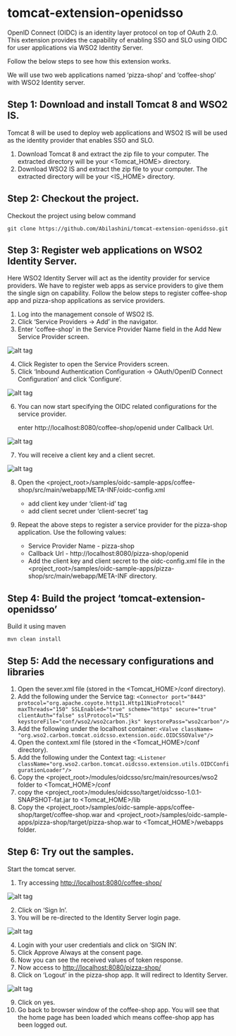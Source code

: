 # tomcat-extension-openidsso #

 OpenID Connect (OIDC) is an identity layer protocol on top of OAuth 2.0.
 This extension provides the capability of enabling SSO and SLO using OIDC for user applications via WSO2 Identity Server.

 Follow the below steps to see how this extension works.

 We will use two web applications named ‘pizza-shop’ and ‘coffee-shop’  with WSO2 Identity server.

## Step 1: Download and install Tomcat 8 and WSO2 IS. ##

 Tomcat 8 will be used to deploy web applications and WSO2 IS will be used as the identity provider that enables SSO and SLO.

   1. Download Tomcat 8 and extract the zip file to your computer. 
        The extracted directory will be your &lt;Tomcat_HOME&gt; directory.
   2. Download WSO2 IS and extract the zip file to your computer. 
        The extracted directory will be your &lt;IS_HOME&gt; directory.

## Step 2: Checkout the project. ##

Checkout the project using below command

    git clone https://github.com/Abilashini/tomcat-extension-openidsso.git

## Step 3: Register web applications on WSO2 Identity Server. ##

 Here WSO2 Identity Server will act as the identity provider for service providers.
 We have to register web apps as service providers to give them the single sign on capability.
 Follow the below steps to register coffee-shop app and pizza-shop applications as service providers.

1. Log into the management console of WSO2 IS.
2. Click ‘Service Providers -> Add’ in the navigator.
3. Enter 'coffee-shop' in the Service Provider Name field in the Add New Service Provider screen.

![alt tag](https://github.com/Abilashini/tomcat-extension-openidsso/blob/master/resources/Service-provider-register-1.png)

4. Click Register to open the Service Providers screen.
5. Click ‘Inbound Authentication Configuration ->  OAuth/OpenID Connect Configuration’ and click ‘Configure’.

![alt tag](https://github.com/Abilashini/tomcat-extension-openidsso/blob/master/resources/Service-provider-register-2.png)

6. You can now start specifying the OIDC related configurations for the service provider.

	enter http://localhost:8080/coffee-shop/openid under Callback Url.
        
![alt tag](https://github.com/Abilashini/tomcat-extension-openidsso/blob/master/resources/Service-provider-register-3.png)

7. You will receive a client key and a client secret.
    
![alt tag](https://github.com/Abilashini/tomcat-extension-openidsso/blob/master/resources/Service-provider-register-4.png)
    
8. Open the &lt;project_root&gt;/samples/oidc-sample-apps/coffee-shop/src/main/webapp/META-INF/oidc-config.xml
 
	* add client key under ‘client-id’ tag
	* add client secret under ‘client-secret’ tag
9. Repeat the above steps to register a service provider for the pizza-shop application. Use the following values:
 
	* Service Provider Name - pizza-shop
	* Callback Url - http://localhost:8080/pizza-shop/openid
	* Add the client key and client secret to the oidc-config.xml file in the &lt;project_root&gt;/samples/oidc-sample-apps/pizza-shop/src/main/webapp/META-INF directory.
	
## Step 4: Build the project ‘tomcat-extension-openidsso’ ##

 Build it using maven

	mvn clean install
	
## Step 5: Add the necessary configurations and libraries ##

1. Open the sever.xml file (stored in the &lt;Tomcat_HOME&gt;/conf directory).
2. Add the following under the Service tag:
        `<Connector port="8443" protocol="org.apache.coyote.http11.Http11NioProtocol"
                   maxThreads="150" SSLEnabled="true" scheme="https" secure="true"
                   clientAuth="false" sslProtocol="TLS" keystoreFile="conf/wso2/wso2carbon.jks"
                   keystorePass="wso2carbon"/>`
3. Add the following under the localhost container:
`<Valve className= "org.wso2.carbon.tomcat.oidcsso.extension.oidc.OIDCSSOValve"/>`	
4. Open the context.xml file (stored in the &lt;Tomcat_HOME&gt;/conf directory).
5. Add the following under the Context tag:
`<Listener className="org.wso2.carbon.tomcat.oidcsso.extension.utils.OIDCConfigurationLoader"/>`
6. Copy the &lt;project_root&gt;/modules/oidcsso/src/main/resources/wso2 folder to &lt;Tomcat_HOME&gt;/conf
7. copy the &lt;project_root&gt;/modules/oidcsso/target/oidcsso-1.0.1-SNAPSHOT-fat.jar to <Tomcat_HOME>/lib
8. Copy the &lt;project_root&gt;/samples/oidc-sample-apps/coffee-shop/target/coffee-shop.war and &lt;project_root&gt;/samples/oidc-sample-apps/pizza-shop/target/pizza-shop.war to &lt;Tomcat_HOME&gt;/webapps folder.

## Step 6: Try out the samples. ##

Start the tomcat server.

1. Try accessing <http://localhost:8080/coffee-shop/>

![alt tag](https://github.com/Abilashini/tomcat-extension-openidsso/blob/master/resources/home-page.png)

2. Click on ‘Sign In’.
3. You will be re-directed to the Identity Server login page.

![alt tag](https://github.com/Abilashini/tomcat-extension-openidsso/blob/master/resources/IS-login.png)

4. Login with your user credentials and click on ‘SIGN IN’.
5. Click Approve Always at the consent page.
6. Now you can see the received values of token response.
7. Now access to <http://localhost:8080/pizza-shop/>
8. Click on ‘Logout’ in the pizza-shop app. It will redirect to Identity Server. 

![alt tag](https://github.com/Abilashini/tomcat-extension-openidsso/blob/master/resources/IS-logout.png)

9. Click on yes. 
10. Go back to browser window of the coffee-shop app. You will see that the home page has been loaded which means coffee-shop app has been logged out. 








